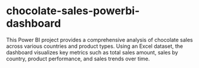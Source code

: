 # chocolate-sales-powerbi-dashboard
This Power BI project provides a comprehensive analysis of chocolate sales across various countries and product types. Using an Excel dataset, the dashboard visualizes key metrics such as total sales amount, sales by country, product performance, and sales trends over time.
